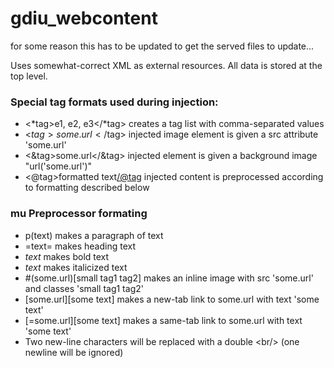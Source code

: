 # gdiu_webcontent

for some reason this has to be updated to get the served files to update...

Uses somewhat-correct XML as external resources.
All data is stored at the top level.

### Special tag formats used during injection:
- <*tag>e1, e2, e3</*tag> creates a tag list with comma-separated values
- <$tag>some.url</$tag> injected image element is given a src attribute 'some.url'
- <&tag>some.url</&tag> injected element is given a background image "url('some.url')"
- <@tag>formatted text</@tag> injected content is preprocessed according to formatting described below

### mu Preprocessor formating
- p(text) makes a paragraph of text
- =text= makes heading text
- *text* makes bold text
- _text_ makes italicized text
- #(some.url)[small tag1 tag2] makes an inline image with src 'some.url' and classes 'small tag1 tag2'
- [some.url][some text] makes a new-tab link to some.url with text 'some text'
- [=some.url][some text] makes a same-tab link to some.url with text 'some text'
- Two new-line characters will be replaced with a double &lt;br/&gt; (one newline will be ignored)